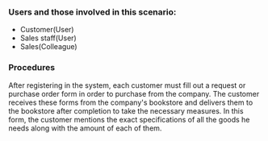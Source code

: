 ### Users and those involved in this scenario:
- Customer(User)
- Sales staff(User)
- Sales(Colleague)

### Procedures
After registering in the system, each customer must fill out a request or purchase order form in order to purchase from the company. The customer receives these forms from the company's bookstore and delivers them to the bookstore after completion to take the necessary measures. In this form, the customer mentions the exact specifications of all the goods he needs along with the amount of each of them.

